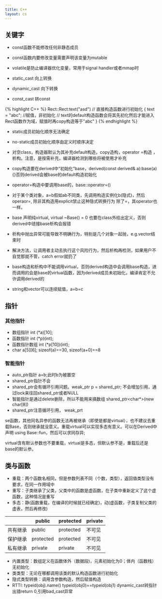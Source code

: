 ```yaml
---
title: C++
layout: cs
---
```


## 关键字
- const函数不能修改任何非静态成员  
- const函数内要修改变量需要声明该变量为mutable  
- volatile是防止编译器优化变量，常用于signal handler或者mmap时  

- static_cast 向上转换  
- dynamic_cast 向下转换  
- const_cast 转const

{% highlight C++ %}
Rect::Rect:text("asd") // 直接构造函数进行初始化
{
    text = "abc"; //赋值，非初始化
    // text的default构造函数会将其先初化然后才能进入Rect函数作为域，赋值时再copy构造等于"abc"
}
{% endhighlight %}

- static成员初始化顺序无法确定  
- no-static成员初始化顺序由定义时顺序决定  
- 对空class，构造器默认为其补充default构造，copy造构，operator =构造 ，析构。注意，是按需补充，编译器检测到哪些将被使用才补充
- copy构造要在derived中“初始化”base，derived(const derived& a):base(a){}否则derived会被base的default构造初始化  
- operator=构造中要调用base的，base::operator=()  
- 对于某个类对象，a=b假如ab不同类，先调用构造实例化b(隐式)，然后operaor=, 除非其构造用explicit禁止这种隐式转换行为
除了=，其operator也一样。  

- base 声明纯virtual, virtual ~Base() = 0 也要在class外给出定义，否则derived中琏接base析构会报错  

- 析构中抛出异常可能导致不明确行为，特别是几个对象一起抛，e.g.vector<Class>结束时  
- 解决方法，让调用者主动去执行这个风险行为，然后析构再检测，如果用户不自觉那就不管，catch error就扔了  
- base构造和析构中不能调用virtual，否则derived构造中会调用base构造，进而调用的会是base的virtual函数，因为derived成员未初始化，编译肯定不允许调用derived的  

- string和vector可以连续赋值，a=b=c  


## 指针  

### 其他指针  

- 数组指针 int (\*a)[10];   
- 函数指针 int (\*p)(int);  
- 函数指针数组 int (\*p[10])(int);  
- char a[5][6]; sizeof(a)==30, sizeof(a+0)==8  

### 智能指针  
- auto_ptr指针 a=b;此时b为被置空  
- shared_ptr指针不会  
- shared_ptr会有循环引用问题。weak_ptr p = shared_ptr; 不会增加引用，通过lock来往回shared_ptr或者NULL  
- 智能指针是通过delete删除，所以不能用来搞数组 shared_ptr<char*>(new char[8])  
- shared_ptr注意循环引用， weak_prt  

se函数，其他同名异参的函数无法再被继承（即使是都是virtual），也不建议去重载Base，否则继承就没意义。重载virtual可以实现多态有意义。可以在Derived中声明 using Base::fun，然后可以求同存异;

virtual含有默认参数也不要重载，virtual是多态，但默认参不是，重载后还是base的默认参。

## 类与函数  

- 重载：两个函数名相同，但是参数列表不同（个数，类型），返回值类型没有要求，在同一作用域中  
- 重写：子类继承了父类，父类中的函数是虚函数，在子类中重新定义了这个虚函数，这种情况是重写  
- 多态：静(函数重载，在编译的时候就已经确定)，动(虚函数，子类复制父类的虚表，然后再修改)  

|  | public | protected | private |
| ------ | ------ | ------ | ------ |
| 共有继承 | public | protected | 不可见 |
| 保护继承 | protected | protected | 不可见 |
| 私有继承 | private | private | 不可见 |


- 内置类型：数组定义在函数体外（数据段)，元素初始化为0；体内（函数栈）无初始化  
- 类类型：无论在哪都调用该类的默认构造函数进行初始化  
- 隐式类型转换：调用含参数构造，然后赋值构造  
- RTTI: typeid(obj).name() typeid(obj0)==typeid(obj1) dynamic_cast转指针出错return 0,引用bad_cast异常
